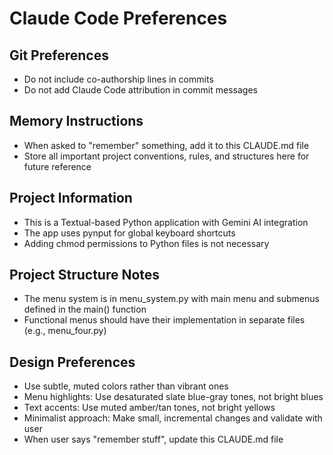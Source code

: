 # Claude Code Preferences

## Git Preferences
- Do not include co-authorship lines in commits
- Do not add Claude Code attribution in commit messages

## Memory Instructions
- When asked to "remember" something, add it to this CLAUDE.md file
- Store all important project conventions, rules, and structures here for future reference

## Project Information
- This is a Textual-based Python application with Gemini AI integration
- The app uses pynput for global keyboard shortcuts
- Adding chmod permissions to Python files is not necessary

## Project Structure Notes
- The menu system is in menu_system.py with main menu and submenus defined in the main() function
- Functional menus should have their implementation in separate files (e.g., menu_four.py)

## Design Preferences
- Use subtle, muted colors rather than vibrant ones
- Menu highlights: Use desaturated slate blue-gray tones, not bright blues
- Text accents: Use muted amber/tan tones, not bright yellows
- Minimalist approach: Make small, incremental changes and validate with user
- When user says "remember stuff", update this CLAUDE.md file